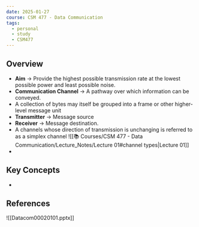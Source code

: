 ```yaml
---
date: 2025-01-27
course: CSM 477 - Data Communication
tags:
  - personal
  - study
  - CSM477
---
```


## **Overview**

- **Aim** -> Provide the highest possible transmission rate at the lowest possible power and least possible noise.
- **Communication Channel** -> A pathway over which information can be conveyed.
- A collection of bytes may itself be grouped into a frame or other higher-level message unit
- **Transmitter** -> Message source
- **Receiver** -> Message destination.
- A channels whose direction of transmission is unchanging is referred to as a simplex channel
![[📚 Courses/CSM 477 - Data Communication/Lecture_Notes/Lecture 01#channel types|Lecture 01]]
- 
## **Key Concepts**

-

## **References**
![[Datacom00020101.pptx]]

